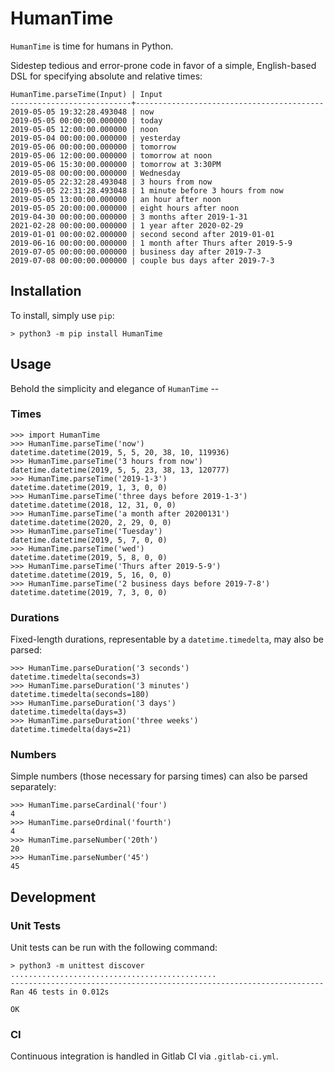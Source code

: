 
# HumanTime
`HumanTime` is time for humans in Python.

Sidestep tedious and error-prone code in favor of a simple, English-based DSL for specifying absolute and relative times:

    HumanTime.parseTime(Input) | Input
    ---------------------------+------------------------------------------
	2019-05-05 19:32:28.493048 | now
	2019-05-05 00:00:00.000000 | today
	2019-05-05 12:00:00.000000 | noon
	2019-05-04 00:00:00.000000 | yesterday
	2019-05-06 00:00:00.000000 | tomorrow
	2019-05-06 12:00:00.000000 | tomorrow at noon
	2019-05-06 15:30:00.000000 | tomorrow at 3:30PM
	2019-05-08 00:00:00.000000 | Wednesday
	2019-05-05 22:32:28.493048 | 3 hours from now
	2019-05-05 22:31:28.493048 | 1 minute before 3 hours from now
	2019-05-05 13:00:00.000000 | an hour after noon
	2019-05-05 20:00:00.000000 | eight hours after noon
	2019-04-30 00:00:00.000000 | 3 months after 2019-1-31
	2021-02-28 00:00:00.000000 | 1 year after 2020-02-29
	2019-01-01 00:00:02.000000 | second second after 2019-01-01
	2019-06-16 00:00:00.000000 | 1 month after Thurs after 2019-5-9
	2019-07-05 00:00:00.000000 | business day after 2019-7-3
	2019-07-08 00:00:00.000000 | couple bus days after 2019-7-3

## Installation
To install, simply use `pip`:

	> python3 -m pip install HumanTime

## Usage
Behold the simplicity and elegance of `HumanTime` --

### Times
	>>> import HumanTime
	>>> HumanTime.parseTime('now')
	datetime.datetime(2019, 5, 5, 20, 38, 10, 119936)
	>>> HumanTime.parseTime('3 hours from now')
	datetime.datetime(2019, 5, 5, 23, 38, 13, 120777)
	>>> HumanTime.parseTime('2019-1-3')
	datetime.datetime(2019, 1, 3, 0, 0)
	>>> HumanTime.parseTime('three days before 2019-1-3')
	datetime.datetime(2018, 12, 31, 0, 0)
	>>> HumanTime.parseTime('a month after 20200131')
	datetime.datetime(2020, 2, 29, 0, 0)
	>>> HumanTime.parseTime('Tuesday')
	datetime.datetime(2019, 5, 7, 0, 0)
	>>> HumanTime.parseTime('wed')
	datetime.datetime(2019, 5, 8, 0, 0)
	>>> HumanTime.parseTime('Thurs after 2019-5-9')
	datetime.datetime(2019, 5, 16, 0, 0)
	>>> HumanTime.parseTime('2 business days before 2019-7-8')
	datetime.datetime(2019, 7, 3, 0, 0)

### Durations
Fixed-length durations, representable by a `datetime.timedelta`, may also be parsed:

	>>> HumanTime.parseDuration('3 seconds')
	datetime.timedelta(seconds=3)
	>>> HumanTime.parseDuration('3 minutes')
	datetime.timedelta(seconds=180)
	>>> HumanTime.parseDuration('3 days')
	datetime.timedelta(days=3)
	>>> HumanTime.parseDuration('three weeks')
	datetime.timedelta(days=21)

### Numbers
Simple numbers (those necessary for parsing times) can also be parsed separately:

	>>> HumanTime.parseCardinal('four')
	4
	>>> HumanTime.parseOrdinal('fourth')
	4
	>>> HumanTime.parseNumber('20th')
	20
	>>> HumanTime.parseNumber('45')
	45

## Development

### Unit Tests
Unit tests can be run with the following command:

    > python3 -m unittest discover
	..............................................
	----------------------------------------------------------------------
	Ran 46 tests in 0.012s

	OK

### CI
Continuous integration is handled in Gitlab CI via `.gitlab-ci.yml`.
